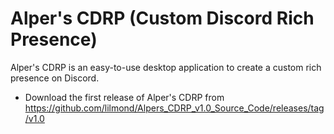 # Alper's CDRP (Custom Discord Rich Presence)

Alper's CDRP is an easy-to-use desktop application to create a custom rich presence on Discord.

- Download the first release of Alper's CDRP from https://github.com/lilmond/Alpers_CDRP_v1.0_Source_Code/releases/tag/v1.0
